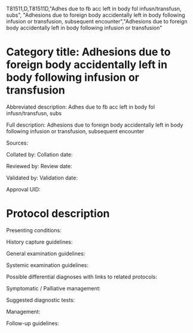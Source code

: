 T81511,D,T81511D,"Adhes due to fb acc left in body fol infusn/transfusn, subs", "Adhesions due to foreign body accidentally left in body following infusion or transfusion, subsequent encounter","Adhesions due to foreign body accidentally left in body following infusion or transfusion"
# Category title: Adhesions due to foreign body accidentally left in body following infusion or transfusion

Abbreviated description: Adhes due to fb acc left in body fol infusn/transfusn, subs

Full description: Adhesions due to foreign body accidentally left in body following infusion or transfusion, subsequent encounter

Sources:

Collated by:
Collation date:

Reviewed by:
Review date:

Validated by:
Validation date:

Approval UID:

# Protocol description

Presenting conditions:

History capture guidelines:

General examination guidelines:

Systemic examination guidelines:

Possible differential diagnoses with links to related protocols:

Symptomatic / Palliative management:

Suggested diagnostic tests:

Management:

Follow-up guidelines:
